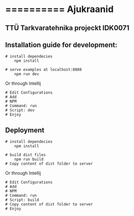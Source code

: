 ==========
Ajukraanid
==========


TTÜ Tarkvaratehnika projeckt IDK0071
------------------------------------

Installation guide for development:
-----------------------------------

    # install dependecies
        npm install

    # serve examples at localhost:8080
        npm run dev


Or through Intellij

    # Edit Configurations
    # Add
    # NPM
    # Command: run
    # Script: dev
    # Enjoy


Deployment
----------

    # install dependecies
        npm install

    # build dist files
        npm run build
    # Copy content of dist folder to server

Or through Intellij

    # Edit Configurations
    # Add
    # NPM
    # Command: run
    # Script: build
    # Copy content of dist folder to server
    # Enjoy

